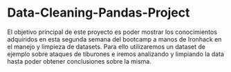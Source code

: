 # Data-Cleaning-Pandas-Project

El objetivo principal de este proyecto es poder mostrar los conocimientos adquiridos en esta segunda semana del bootcamp a manos de Ironhack en el manejo y limpieza de datasets. Para ello utilizaremos un dataset de ejemplo sobre ataques de tiburones e iremos analizando y limpiando la data hasta poder obtener conclusiones sobre la misma.
